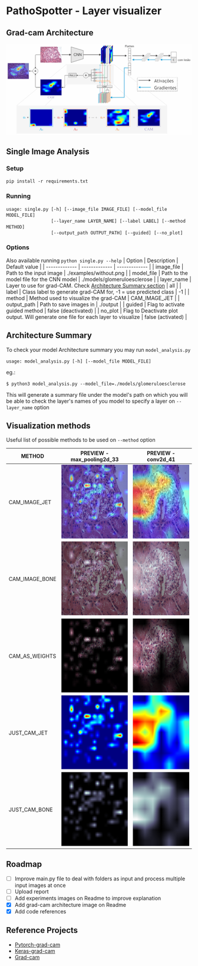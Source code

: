 # PathoSpotter - Layer visualizer

## Grad-cam Architecture

![](./experiments/archicteture/archGradCam.jpg)

## Single Image Analysis

### Setup

```
pip install -r requirements.txt
```

### Running

```
usage: single.py [-h] [--image_file IMAGE_FILE] [--model_file MODEL_FILE]
                 [--layer_name LAYER_NAME] [--label LABEL] [--method METHOD]
                 [--output_path OUTPUT_PATH] [--guided] [--no_plot]
```

### Options

Also available running `python single.py --help`
| Option | Description | Default value |
| ------------- | ------------- | ------------- |
| image_file | Path to the input image | ./examples/without.png |
| model_file | Path to the model file for the CNN model | ./models/glomeruloesclerose |
| layer_name | Layer to use for grad-CAM. Check [Architecture Summary section](#-architecture-summary) | all |
| label | Class label to generate grad-CAM for, -1 = use predicted class | -1 |
| method | Method used to visualize the grad-CAM | CAM_IMAGE_JET |
| output_path | Path to save images in | ./output |
| guided | Flag to activate guided method | false (deactivated) |
| no_plot | Flag to Deactivate plot output. Will generate one file for each layer to visualize | false (activated) |

## Architecture Summary

To check your model Architecture summary you may run `model_analysis.py`

```
usage: model_analysis.py [-h] [--model_file MODEL_FILE]
```

eg.:

```
$ python3 model_analysis.py --model_file=./models/glomeruloesclerose
```

This will generate a summary file under the model's path on which you will be able to check the layer's names of you model to specify a layer on `--layer_name` option

## Visualization methods

Useful list of possible methods to be used on `--method` option

| METHOD         | PREVIEW - max_pooling2d_33                                                                            | PREVIEW - conv2d_41                                                                            |
| -------------- | ----------------------------------------------------------------------------------------------------- | ---------------------------------------------------------------------------------------------- |
| CAM_IMAGE_JET  | <img src="./experiments/visualization/max_pooling2d_33/CAM_IMAGE_JET.png" height="200" width="200"/>  | <img src="./experiments/visualization/conv2d_41/CAM_IMAGE_JET.png" height="200" width="200"/>  |
| CAM_IMAGE_BONE | <img src="./experiments/visualization/max_pooling2d_33/CAM_IMAGE_BONE.png" height="200" width="200"/> | <img src="./experiments/visualization/conv2d_41/CAM_IMAGE_BONE.png" height="200" width="200"/> |
| CAM_AS_WEIGHTS | <img src="./experiments/visualization/max_pooling2d_33/CAM_AS_WEIGHTS.png" height="200" width="200"/> | <img src="./experiments/visualization/conv2d_41/CAM_AS_WEIGHTS.png" height="200" width="200"/> |
| JUST_CAM_JET   | <img src="./experiments/visualization/max_pooling2d_33/JUST_CAM_JET.png" height="200" width="200"/>   | <img src="./experiments/visualization/conv2d_41/JUST_CAM_JET.png" height="200" width="200"/>   |
| JUST_CAM_BONE  | <img src="./experiments/visualization/max_pooling2d_33/JUST_CAM_BONE.png" height="200" width="200"/>  | <img src="./experiments/visualization/conv2d_41/JUST_CAM_BONE.png" height="200" width="200"/>  |

## Roadmap

- [ ] Improve main.py file to deal with folders as input and process multiple input images at once
- [ ] Upload report
- [ ] Add experiments images on Readme to improve explanation
- [x] Add grad-cam architecture image on Readme
- [x] Add code references

## Reference Projects

- [Pytorch-grad-cam](https://github.com/jacobgil/pytorch-grad-cam/blob/master/gradcam.py)
- [Keras-grad-cam](https://github.com/jacobgil/keras-grad-cam)
- [Grad-cam](https://github.com/ramprs/grad-cam)
